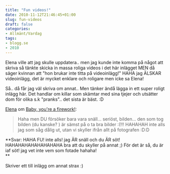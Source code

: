 ```yaml
---
title: "Fun videos!"
date: 2010-11-12T21:46:45+01:00
slug: fun-videos
draft: false
categories:
- Allmänt/Vardag
tags:
- blogg.se
- 2010
---
```

Elena ville att jag skulle uppdatera.. men jag kunde inte komma på något att skriva så tänkte skicka in massa roliga videos i det här inlägget MEN då säger kvinnan att "hon brukar inte titta på videoinlägg!" HAHA jag ÄLSKAR videoinlägg, det är mycket enklare och roligare men icke sa Elena!  
  
Så.. då får jag väl skriva om annat.. Men tänker ändå lägga in ett super roligt inlägg här. Det handlar om killar som skämtar med sina tjejer och utsätter dom för olika s.k "pranks".. det sista är bäst. :D  
  
     
  
  
  
[Elena](http://elenastyle.blogg.se/) om [Baby, you're a firework!](http://camillalovgren.blogg.se/2010/november/baby-youre-a-firework.html):

> Haha men DU försöker bara vara snäll... seriöst, bilden... den som tog bilden (du kanske? ) är sämst på o ta bra bilder :(!!! HAHAHAH inte alls jag som såg dålig ut, utan vi skyller ifrån allt på fotografen :D:D

**Svar: HAHA FU! inte alls! jag ÄR snäll och du ÄR söt! HAHAHAHAHAHAHAHAHA bra att du skyller på annat ;) För det är så, du är iaf söt! jag vet inte vem som fotade hahaha!  
**  
  
Skriver ett till inlägg om annat strax :)